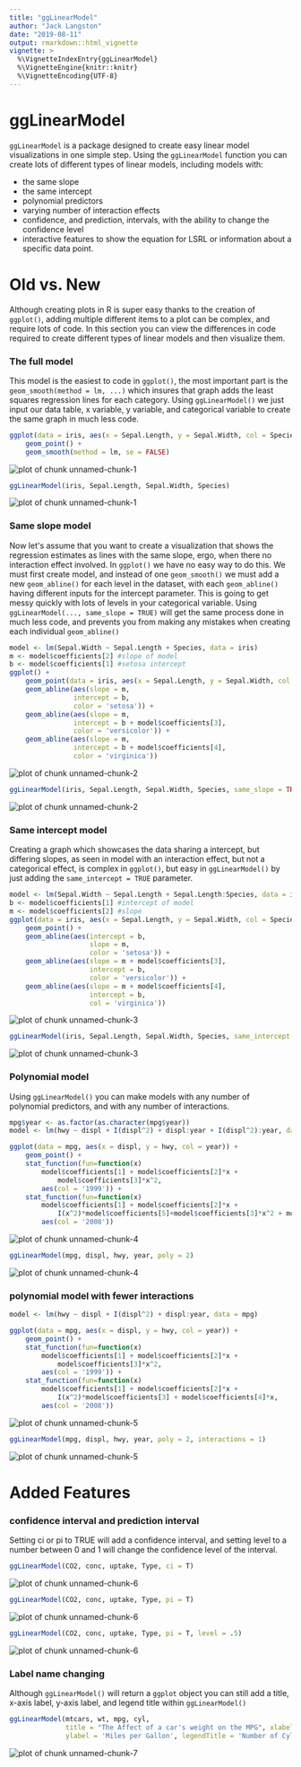 ```yaml
---
title: "ggLinearModel"
author: "Jack Langston"
date: "2019-08-11"
output: rmarkdown::html_vignette
vignette: >
  %\VignetteIndexEntry{ggLinearModel}
  %\VignetteEngine{knitr::knitr}
  %\VignetteEncoding{UTF-8}
---
```




# ggLinearModel

`ggLinearModel` is a package designed to create easy linear model visualizations in one simple step. Using the `ggLinearModel` function you can create lots of different types of linear models, including models with:

- the same slope
- the same intercept
- polynomial predictors
- varying number of interaction effects
- confidence, and prediction, intervals, with the ability to change the confidence level
- interactive features to show the equation for LSRL or information about a specific data point.

# Old vs. New
Although creating plots in R is super easy thanks to the creation of `ggplot()`, adding multiple different items to a plot can be complex, and require lots of code. In this section you can view the differences in code required to create different types of linear models and then visualize them.

### The full model
This model is the easiest to code in `ggplot()`, the most important part is the `geom_smooth(method = lm, ...)` which insures that graph adds the least squares regression lines for each category.
Using `ggLinearModel()` we just input our data table, x variable, y variable, and categorical variable to create the same graph in much less code.

```r
ggplot(data = iris, aes(x = Sepal.Length, y = Sepal.Width, col = Species)) + 
    geom_point() +
    geom_smooth(method = lm, se = FALSE)
```

![plot of chunk unnamed-chunk-1](figure/unnamed-chunk-1-1.png)

```r
ggLinearModel(iris, Sepal.Length, Sepal.Width, Species)
```

![plot of chunk unnamed-chunk-1](figure/unnamed-chunk-1-2.png)

### Same slope model
Now let's assume that you want to create a visualization that shows the regression estimates as lines with the same slope, ergo, when there no interaction effect involved. In `ggplot()` we have no easy way to do this. We must first create model, and instead of one `geom_smooth()` we must add a new `geom_abline()` for each level in the dataset, with each `geom_abline()` having different inputs for the intercept parameter. This is going to get messy quickly with lots of levels in your categorical variable. Using `ggLinearModel(..., same_slope = TRUE)` will get the same process done in much less code, and prevents you from making any mistakes when creating each individual `geom_abline()`

```r
model <- lm(Sepal.Width ~ Sepal.Length + Species, data = iris)
m <- model$coefficients[2] #slope of model
b <- model$coefficients[1] #setosa intercept
ggplot() + 
    geom_point(data = iris, aes(x = Sepal.Length, y = Sepal.Width, col = Species)) +
    geom_abline(aes(slope = m,
                intercept = b, 
                color = 'setosa')) +
    geom_abline(aes(slope = m, 
                intercept = b + model$coefficients[3], 
                color = 'versicolor')) +
    geom_abline(aes(slope = m, 
                intercept = b + model$coefficients[4], 
                color = 'virginica'))
```

![plot of chunk unnamed-chunk-2](figure/unnamed-chunk-2-1.png)

```r
ggLinearModel(iris, Sepal.Length, Sepal.Width, Species, same_slope = TRUE)
```

![plot of chunk unnamed-chunk-2](figure/unnamed-chunk-2-2.png)

### Same intercept model
Creating a graph which showcases the data sharing a intercept, but differing slopes, as seen in model with an interaction effect, but not a categorical effect, is complex in `ggplot()`, but easy in `ggLinearModel()` by just adding the `same_intercept = TRUE` parameter.

```r
model <- lm(Sepal.Width ~ Sepal.Length + Sepal.Length:Species, data = iris)
b <- model$coefficients[1] #intercept of model
m <- model$coefficients[2] #slope
ggplot(data = iris, aes(x = Sepal.Length, y = Sepal.Width, col = Species)) + 
    geom_point() +
    geom_abline(aes(intercept = b,
                    slope = m,
                    color = 'setosa')) +
    geom_abline(aes(slope = m + model$coefficients[3], 
                    intercept = b,
                    color = 'versicolor')) +
    geom_abline(aes(slope = m + model$coefficients[4], 
                    intercept = b,
                    col = 'virginica'))
```

![plot of chunk unnamed-chunk-3](figure/unnamed-chunk-3-1.png)

```r
ggLinearModel(iris, Sepal.Length, Sepal.Width, Species, same_intercept = TRUE)
```

![plot of chunk unnamed-chunk-3](figure/unnamed-chunk-3-2.png)

### Polynomial model
Using `ggLinearModel()` you can make models with any number of polynomial predictors, and with any number of interactions. 

```r
mpg$year <- as.factor(as.character(mpg$year))
model <- lm(hwy ~ displ + I(displ^2) + displ:year + I(displ^2):year, data = mpg)

ggplot(data = mpg, aes(x = displ, y = hwy, col = year)) +
    geom_point() +
    stat_function(fun=function(x) 
        model$coefficients[1] + model$coefficients[2]*x + 
            model$coefficients[3]*x^2, 
        aes(col = '1999')) + 
    stat_function(fun=function(x) 
        model$coefficients[1] + model$coefficients[2]*x + 
            I(x^2)*model$coefficients[5]+model$coefficients[3]*x^2 + model$coefficients[4]*x, 
        aes(col = '2008'))
```

![plot of chunk unnamed-chunk-4](figure/unnamed-chunk-4-1.png)

```r
ggLinearModel(mpg, displ, hwy, year, poly = 2)
```

![plot of chunk unnamed-chunk-4](figure/unnamed-chunk-4-2.png)

### polynomial model with fewer interactions

```r
model <- lm(hwy ~ displ + I(displ^2) + displ:year, data = mpg)

ggplot(data = mpg, aes(x = displ, y = hwy, col = year)) +
    geom_point() +
    stat_function(fun=function(x) 
        model$coefficients[1] + model$coefficients[2]*x + 
            model$coefficients[3]*x^2, 
        aes(col = '1999')) + 
    stat_function(fun=function(x) 
        model$coefficients[1] + model$coefficients[2]*x + 
            I(x^2)*model$coefficients[3] + model$coefficients[4]*x, 
        aes(col = '2008'))
```

![plot of chunk unnamed-chunk-5](figure/unnamed-chunk-5-1.png)

```r
ggLinearModel(mpg, displ, hwy, year, poly = 2, interactions = 1)
```

![plot of chunk unnamed-chunk-5](figure/unnamed-chunk-5-2.png)

# Added Features

### confidence interval and prediction interval
Setting ci or pi to TRUE will add a confidence interval, and setting level to a number between 0 and 1 will change the confidence level of the interval. 

```r
ggLinearModel(CO2, conc, uptake, Type, ci = T)
```

![plot of chunk unnamed-chunk-6](figure/unnamed-chunk-6-1.png)

```r
ggLinearModel(CO2, conc, uptake, Type, pi = T)
```

![plot of chunk unnamed-chunk-6](figure/unnamed-chunk-6-2.png)

```r
ggLinearModel(CO2, conc, uptake, Type, pi = T, level = .5)
```

![plot of chunk unnamed-chunk-6](figure/unnamed-chunk-6-3.png)

### Label name changing
Although `ggLinearModel()` will return a `ggplot` object you can still add a title, x-axis label, y-axis label, and legend title within `ggLinearModel()`

```r
ggLinearModel(mtcars, wt, mpg, cyl, 
              title = "The Affect of a car's weight on the MPG", xlabel = 'Weight (lbs)', 
              ylabel = 'Miles per Gallon', legendTitle = 'Number of Cylinders in engine')
```

![plot of chunk unnamed-chunk-7](figure/unnamed-chunk-7-1.png)

